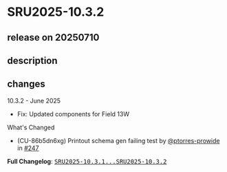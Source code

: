 # SRU2025-10.3.2

## release on 20250710
## description
## changes
10.3.2 - June 2025

* Fix: Updated components for Field 13W

What's Changed

* (CU-86b5dn6xg) Printout schema gen failing test by <a class="user-mention notranslate" data-hovercard-type="user" data-hovercard-url="/users/ptorres-prowide/hovercard" data-octo-click="hovercard-link-click" data-octo-dimensions="link_type:self" href="https://github.com/ptorres-prowide">@ptorres-prowide</a> in <a class="issue-link js-issue-link" data-error-text="Failed to load title" data-id="3163982253" data-permission-text="Title is private" data-url="https://github.com/prowide/prowide-core/issues/247" data-hovercard-type="pull_request" data-hovercard-url="/prowide/prowide-core/pull/247/hovercard" href="https://github.com/prowide/prowide-core/pull/247">#247</a>

<strong>Full Changelog</strong>: <a class="commit-link" href="https://github.com/prowide/prowide-core/compare/SRU2025-10.3.1...SRU2025-10.3.2"><tt>SRU2025-10.3.1...SRU2025-10.3.2</tt></a>

